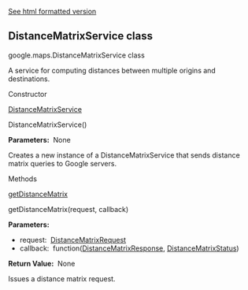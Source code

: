[See html formatted version](https://huasofoundries.github.io/google-maps-documentation/DistanceMatrixService.html)


DistanceMatrixService class
---------------------------

google.maps.DistanceMatrixService class

A service for computing distances between multiple origins and destinations.

Constructor

[DistanceMatrixService](#DistanceMatrixService.constructor)

DistanceMatrixService()

**Parameters:**  None

Creates a new instance of a DistanceMatrixService that sends distance matrix queries to Google servers.

Methods

[getDistanceMatrix](#DistanceMatrixService.getDistanceMatrix)

getDistanceMatrix(request, callback)

**Parameters:** 

*   request:  [DistanceMatrixRequest](DistanceMatrixRequest.md)
*   callback:  function([DistanceMatrixResponse](DistanceMatrixResponse.md), [DistanceMatrixStatus](DistanceMatrixStatus.md))

**Return Value:**  None

Issues a distance matrix request.